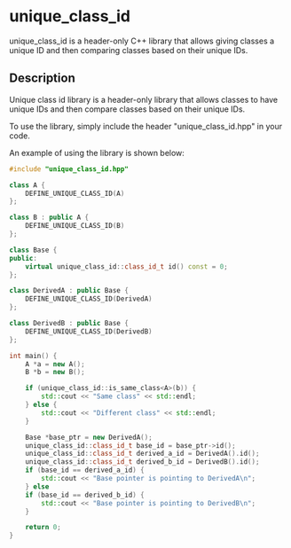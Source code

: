# unique_class_id
unique_class_id is a header-only C++ library that allows giving classes a unique ID and then comparing classes based on their unique IDs.

## Description
Unique class id library is a header-only library that allows classes to have unique IDs and then compare classes based on their unique IDs.

To use the library, simply include the header "unique_class_id.hpp" in your code.

An example of using the library is shown below:

```cpp
#include "unique_class_id.hpp"

class A {
    DEFINE_UNIQUE_CLASS_ID(A)
};

class B : public A {
    DEFINE_UNIQUE_CLASS_ID(B)
};

class Base {
public:
    virtual unique_class_id::class_id_t id() const = 0;
};

class DerivedA : public Base {
    DEFINE_UNIQUE_CLASS_ID(DerivedA)
};

class DerivedB : public Base {
    DEFINE_UNIQUE_CLASS_ID(DerivedB)
};

int main() {
    A *a = new A();
    B *b = new B();

    if (unique_class_id::is_same_class<A>(b)) {
        std::cout << "Same class" << std::endl;
    } else {
        std::cout << "Different class" << std::endl;
    }

    Base *base_ptr = new DerivedA();
    unique_class_id::class_id_t base_id = base_ptr->id();
    unique_class_id::class_id_t derived_a_id = DerivedA().id();
    unique_class_id::class_id_t derived_b_id = DerivedB().id();
    if (base_id == derived_a_id) {
        std::cout << "Base pointer is pointing to DerivedA\n";
    } else 
    if (base_id == derived_b_id) {
        std::cout << "Base pointer is pointing to DerivedB\n";
    }

    return 0;
}
```
